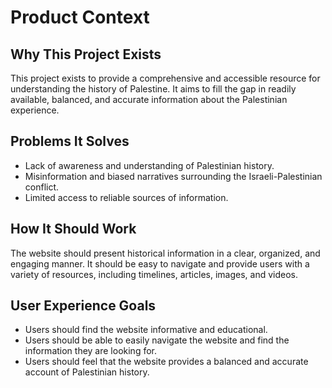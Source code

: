 # Product Context

## Why This Project Exists

This project exists to provide a comprehensive and accessible resource for understanding the history of Palestine. It aims to fill the gap in readily available, balanced, and accurate information about the Palestinian experience.

## Problems It Solves

-   Lack of awareness and understanding of Palestinian history.
-   Misinformation and biased narratives surrounding the Israeli-Palestinian conflict.
-   Limited access to reliable sources of information.

## How It Should Work

The website should present historical information in a clear, organized, and engaging manner. It should be easy to navigate and provide users with a variety of resources, including timelines, articles, images, and videos.

## User Experience Goals

-   Users should find the website informative and educational.
-   Users should be able to easily navigate the website and find the information they are looking for.
-   Users should feel that the website provides a balanced and accurate account of Palestinian history.
